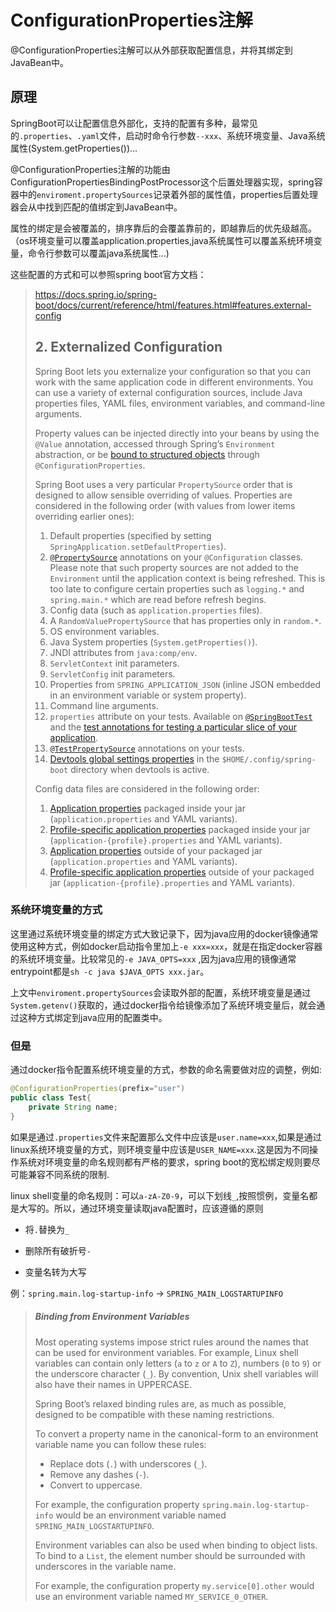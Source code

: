 # ConfigurationProperties注解

@ConfigurationProperties注解可以从外部获取配置信息，并将其绑定到JavaBean中。

## 原理

SpringBoot可以让配置信息外部化，支持的配置有多种，最常见的`.properties`、`.yaml`文件，启动时命令行参数`--xxx`、系统环境变量、Java系统属性(System.getProperties())...



@ConfigurationProperties注解的功能由ConfigurationPropertiesBindingPostProcessor这个后置处理器实现，spring容器中的`enviroment.propertySources`记录着外部的属性值，properties后置处理器会从中找到匹配的值绑定到JavaBean中。



属性的绑定是会被覆盖的，排序靠后的会覆盖靠前的，即越靠后的优先级越高。（os环境变量可以覆盖application.properties,java系统属性可以覆盖系统环境变量，命令行参数可以覆盖java系统属性...)



这些配置的方式和可以参照spring boot官方文档：

>https://docs.spring.io/spring-boot/docs/current/reference/html/features.html#features.external-config
>
>## 2. Externalized Configuration
>
>Spring Boot lets you externalize your configuration so that you can work with the same application code in different environments. You can use a variety of external configuration sources, include Java properties files, YAML files, environment variables, and command-line arguments.
>
>Property values can be injected directly into your beans by using the `@Value` annotation, accessed through Spring’s `Environment` abstraction, or be [bound to structured objects](https://docs.spring.io/spring-boot/docs/current/reference/html/features.html#features.external-config.typesafe-configuration-properties) through `@ConfigurationProperties`.
>
>Spring Boot uses a very particular `PropertySource` order that is designed to allow sensible overriding of values. Properties are considered in the following order (with values from lower items overriding earlier ones):
>
>1. Default properties (specified by setting `SpringApplication.setDefaultProperties`).
>2. [`@PropertySource`](https://docs.spring.io/spring-framework/docs/5.3.21/javadoc-api/org/springframework/context/annotation/PropertySource.html) annotations on your `@Configuration` classes. Please note that such property sources are not added to the `Environment` until the application context is being refreshed. This is too late to configure certain properties such as `logging.*` and `spring.main.*` which are read before refresh begins.
>3. Config data (such as `application.properties` files).
>4. A `RandomValuePropertySource` that has properties only in `random.*`.
>5. OS environment variables.
>6. Java System properties (`System.getProperties()`).
>7. JNDI attributes from `java:comp/env`.
>8. `ServletContext` init parameters.
>9. `ServletConfig` init parameters.
>10. Properties from `SPRING_APPLICATION_JSON` (inline JSON embedded in an environment variable or system property).
>11. Command line arguments.
>12. `properties` attribute on your tests. Available on [`@SpringBootTest`](https://docs.spring.io/spring-boot/docs/2.7.1/api/org/springframework/boot/test/context/SpringBootTest.html) and the [test annotations for testing a particular slice of your application](https://docs.spring.io/spring-boot/docs/current/reference/html/features.html#features.testing.spring-boot-applications.autoconfigured-tests).
>13. [`@TestPropertySource`](https://docs.spring.io/spring-framework/docs/5.3.21/javadoc-api/org/springframework/test/context/TestPropertySource.html) annotations on your tests.
>14. [Devtools global settings properties](https://docs.spring.io/spring-boot/docs/current/reference/html/using.html#using.devtools.globalsettings) in the `$HOME/.config/spring-boot` directory when devtools is active.
>
>Config data files are considered in the following order:
>
>1. [Application properties](https://docs.spring.io/spring-boot/docs/current/reference/html/features.html#features.external-config.files) packaged inside your jar (`application.properties` and YAML variants).
>2. [Profile-specific application properties](https://docs.spring.io/spring-boot/docs/current/reference/html/features.html#features.external-config.files.profile-specific) packaged inside your jar (`application-{profile}.properties` and YAML variants).
>3. [Application properties](https://docs.spring.io/spring-boot/docs/current/reference/html/features.html#features.external-config.files) outside of your packaged jar (`application.properties` and YAML variants).
>4. [Profile-specific application properties](https://docs.spring.io/spring-boot/docs/current/reference/html/features.html#features.external-config.files.profile-specific) outside of your packaged jar (`application-{profile}.properties` and YAML variants).

### 系统环境变量的方式

这里通过系统环境变量的绑定方式大致记录下，因为java应用的docker镜像通常使用这种方式，例如docker启动指令里加上`-e xxx=xxx`，就是在指定docker容器的系统环境变量。比较常见的`-e JAVA_OPTS=xxx` ,因为java应用的镜像通常entrypoint都是`sh -c java $JAVA_OPTS xxx.jar`。

上文中`enviroment.propertySources`会读取外部的配置，系统环境变量是通过`System.getenv()`获取的，通过docker指令给镜像添加了系统环境变量后，就会通过这种方式绑定到java应用的配置类中。

### 但是

通过docker指令配置系统环境变量的方式，参数的命名需要做对应的调整，例如:

```java
@ConfigurationProperties(prefix="user")
public class Test{
    private String name;
}
```

如果是通过`.properties`文件来配置那么文件中应该是`user.name=xxx`,如果是通过linux系统环境变量的方式，则环境变量中应该是`USER_NAME=xxx`.这是因为不同操作系统对环境变量的命名规则都有严格的要求，spring boot的宽松绑定规则要尽可能兼容不同系统的限制.

linux shell变量的命名规则：可以`a-zA-Z0-9`，可以下划线`_`,按照惯例，变量名都是大写的。所以，通过环境变量读取java配置时，应该遵循的原则

- 将`.`替换为`_`

- 删除所有破折号`-`

- 变量名转为大写

  

例：`spring.main.log-startup-info` -> `SPRING_MAIN_LOGSTARTUPINFO`



> ##### Binding from Environment Variables
>
> Most operating systems impose strict rules around the names that can be used for environment variables. For example, Linux shell variables can contain only letters (`a` to `z` or `A` to `Z`), numbers (`0` to `9`) or the underscore character (`_`). By convention, Unix shell variables will also have their names in UPPERCASE.
>
> Spring Boot’s relaxed binding rules are, as much as possible, designed to be compatible with these naming restrictions.
>
> To convert a property name in the canonical-form to an environment variable name you can follow these rules:
>
> - Replace dots (`.`) with underscores (`_`).
> - Remove any dashes (`-`).
> - Convert to uppercase.
>
> For example, the configuration property `spring.main.log-startup-info` would be an environment variable named `SPRING_MAIN_LOGSTARTUPINFO`.
>
> Environment variables can also be used when binding to object lists. To bind to a `List`, the element number should be surrounded with underscores in the variable name.
>
> For example, the configuration property `my.service[0].other` would use an environment variable named `MY_SERVICE_0_OTHER`.
